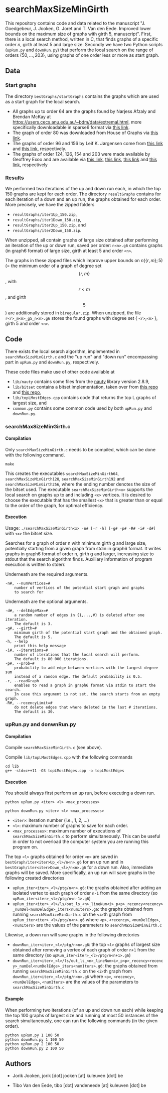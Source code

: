 # searchMaxSizeMinGirth

This repository contains code and data related to the manuscript "J. Goedgebeur, J. Jooken, G. Joret and T. Van den Eede. Improved lower bounds on the maximum size of graphs with
girth 5, manuscript". First, there is a local search method, written in C,
that finds graphs of a specific order $n$, girth at least $5$ and large size. Secondly we have two Python scripts (`upRun.py` and `downRun.py`) that
perform the local search on the range of orders $\{50, \ldots, 203\}$, using graphs of one order less or more as start graph.

## Data

### Start graphs

The directory `bestGraphs/startGraphs` contains the graphs which are used as a start graph for the local search.

- All graphs up to order 64 are the graphs found by Narjess Afzaly and Brendan McKay at https://users.cecs.anu.edu.au/~bdm/data/extremal.html, more specifically downloadable in sparse6 format via [this link](https://users.cecs.anu.edu.au/~bdm/data/extremal/c34_all.tar.gz).
- The graph of order 80 was downloaded from House of Graphs via [this link](https://houseofgraphs.org/graphs/30635).
- The graphs of order 96 and 156 by Leif K. Jørgensen come from [this link](https://people.math.aau.dk/%7Eleif/research/girth5/156) and [this link](https://people.math.aau.dk/%7Eleif/research/girth5/96.html), respectively.
- The graphs of order 124, 126, 154 and 203 were made available by Geoffrey Exoo and are available via [this link](https://web.archive.org/web/20140306232202/http://ginger.indstate.edu:80/ge/CAGES/g10.5.124a), [this link](https://web.archive.org/web/20100726172606/http://ginger.indstate.edu/ge/CAGES/g10.5.126), [this link](https://web.archive.org/web/20150116023828/http://ginger.indstate.edu:80/ge/CAGES/g11.5.154) and [this link](https://web.archive.org/web/20150116023828/http://ginger.indstate.edu:80/ge/CAGES/g12.5.203), respectively 


### Results
We performed two iterations of the up and down run each, in which the top 150 graphs are kept for each order.
The directory `resultGraphs` contains for each iteration of a down and an up run, the graphs obtained for each order. More precisely, we have the zipped folders
- `resultGraphs/iter1Up_150.zip`,
- `resultGraphs/iter1Down_150.zip`, 
- `resultGraphs/iter2Up_150.zip`, and
- `resultGraphs/iter2Down_150.zip`.

When unzipped, all contain graphs of large size obtained after performing an iteration of the up or down run, saved per order:
`n<n>.g6` contains graphs (in graph6 format) of large size, girth at least 5 and order `<n>`.

The graphs in these zipped files which improve upper bounds on $n(\lbrace r, m\rbrace ; 5)$ (= the minimum order of a graph of degree set
$$\lbrace r,m\rbrace$$, with $$r < m$$, and girth $$5$$) are additionally stored in `biregular.zip`. When unzipped, the 
file `r<r>_m<m>_g5_n<n>.g6` stores the found graphs with degree set \{ `<r>`,`<m>` \}, girth 5 and order `<n>`.


## Code

There exists the local search algorithm, implemented in `searchMaxSizeMinGirth.c` and the "up run" and "down run" encompassing part in
`upRun.py` and `downRun.py`, respectively.

These code files make use of other code available at
- `lib/nauty` contains some files from the [nauty](https://pallini.di.uniroma1.it/) library version 2.8.9,
- `lib/bitset` contains a bitset implementation, taken over from [this repo](https://github.com/JarneRenders/K2-Hamiltonian-Graphs/blob/main/) and [this repo](https://github.com/JorikJooken/vertexGirthRegularGraphs/tree/master/Code),
- `lib/topLMostEdges.cpp` contains code that returns the top L graphs of largest size, and
- `common.py` contains some common code used by both `upRun.py` and `downRun.py`.


### searchMaxSizeMinGirth.c

#### Compilation

Only `searchMaxSizeMinGirth.c` needs to be compiled, which can be done with the following command.

```
make
```
This creates the executables `searchMaxSizeMinGirth64`, `searchMaxSizeMinGirth128`, `searchMaxSizeMinGirth192` and `searchMaxSizeMinGirth256`, 
where the ending number denotes the size of the bitset used.
The executable `searchMaxSizeMinGirth<x>` supports the local search on graphs up to and including `<x>` vertices. It is desired
to choose the executable that has the smallest `<x>` that is greater than or equal to the order of the graph, for optimal 
efficiency.

#### Execution

Usage: `./searchMaxSizeMinGirth<x> -n# [-r -h] [-g# -p# -R# -i# -d#]` with `<x>` the bitset size.

Searches for a graph of order n with minimum girth g and large size, potentially
starting from a given graph from stdin in graph6 format. It writes graphs
in graph6 format of order n, girth g and larger, increasing size to
stdout that the search algorithm finds. Auxiliary information of
program execution is written to stderr.

Underneath are the required arguments.

    -n#, --numVertices=#
        number of vertices of the potential start graph and graphs
        to search for

Underneath are the optional arguments.

    -d#, --delEdgeMax=#
        a random number of edges in {1,...,#} is deleted after one iteration.
        The default is 3.
    -g#, --girth=#
        minimum girth of the potential start graph and the obtained graph.
        The default is 5.
    -h, --help
        print this help message
    -i#, --iterations=#
        number of iterations that the local search will perform.
        The default is 80 000 iterations.
    -p#, --prob=#
        probability to add edge between vertices with the largest degree sum
        instead of a random edge. The default probability is 0.5.
    -r, --readGraph
        enables to read a graph in graph6 format via stdin to start the search.
        In case this argument is not set, the search starts from an empty graph.
    -R#, --recencyLimit=#
        do not delete edges that where deleted in the last # iterations.
        The default is 30.

### upRun.py and donwnRun.py

#### Compilation

Compile `searchMaxSizeMinGirth.c` (see above).

Compile `lib/topLMostEdges.cpp` with the following commands
```
cd lib
g++ -std=c++11 -O3 topLMostEdges.cpp -o topLMostEdges
```

#### Execution

You should always first perform an up run, before executing a down run.

```
python upRun.py <iter> <l> <max_processes>
```
```
python downRun.py <iter> <l> <max_processes>
```

- `<iter>`: iteration number (i.e., 1, 2, ...)
- `<l>`: maximum number of graphs to save for each order.
- `<max_processes>`: maximum number of executions of `searchMaxSizeMinGirth.c` to perform simultaneously. This can be useful in order to not overload the computer system you are running this program on.

The top `<l>` graphs obtained for order `<n>` are saved in `bestGraph/iter<iter>Up_<l>/n<n>.g6` for an up run and in `bestGraph/iter<iter>Down_<l>/n<n>.g6` for a down run.
Also, immediate graphs will be saved. More specifically, an up run will save graphs in the following created directories
- `upRun_iter<iter>_<l>/ptg/n<n>.g6`: the graphs obtained after adding an isolated vertex to each graph of order `n-1` from the same directory (so `upRun_iter<iter>_<l>/ptg/n<n-1>.g6`)
- `upRun_iter<iter>_<l>/ls/out_ls_<n>_lineNum<i>_p<p>_recency<recency>_numDel<numDelEdge>_iters<numIters>.g6`: the graphs obtained from running `searchMaxSizeMinGirth.c` on the `<i>`th graph from `upRun_iter<iter>_<l>/ptg/n<n>.g6` where `<p>`, `<recency>`, `<numDelEdge>`, `<numIters>` are the values of the parameters to `searchMaxSizeMinGirth.c`  

Likewise, a down run will save graphs in the following directories
- `downRun_iter<iter>_<l>/ptg/n<n>.g6`: the top `<l>` graphs of largest size obtained after removing a vertex of each graph of order `n+1` from the same directory (so `upRun_iter<iter>_<l>/ptg/n<n+1>.g6`)
- `downRun_iter<iter>_<l>/ls/out_ls_<n>_lineNum<i>_p<p>_recency<recency>_numDel<numDelEdge>_iters<numIters>.g6`: the graphs obtained from running `searchMaxSizeMinGirth.c` on the `<i>`th graph from `downRun_iter<iter>_<l>/ptg/n<n>.g6` where `<p>`, `<recency>`, `<numDelEdge>`, `<numIters>` are the values of the parameters to `searchMaxSizeMinGirth.c`

#### Example 
When performing two iterations (of an up and down run each) while keeping the top 100 graphs of largest size and running 
at most 50 instances of the search simultaneously, one can run the following commands (in the given order).
```
python upRun.py 1 100 50
python downRun.py 1 100 50
python upRun.py 2 100 50
python downRun.py 2 100 50
```

## Authors

- Jorik Jooken, jorik [dot] jooken [at] kuleuven [dot] be

- Tibo Van den Eede, tibo [dot] vandeneede [at] kuleuven [dot] be
